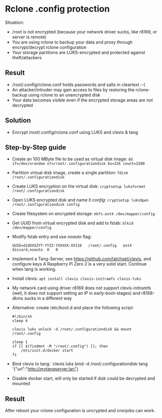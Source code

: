 # Rclone .config protection

Situation:
* /root is not encrypted (because your network driver sucks, like r8169, or server is remote)
* You are using rclone to backup your data and proxy through encrypt/decrypt rclone configuration
* Your storage partitions are LUKS-encrypted and protected against theft/attackers

## Result
* /root/.config/rclone.conf holds passwords and salts in cleartext :-(
* An attacker/intruder may gain access to files by restoring the rclone-backup using rclone to an unencrypted disk
* Your data becomes visible even if the encrypted storage areas are not decrypted

## Solution
* Encrypt /root/.config/rclone.conf using LUKS and clevis & tang

## Step-by-Step guide
- Create an 100 MByte file to be used as virtual disk image:
  `dd if=/dev/urandom of=/root/.configurationdisk bs=32k count=3200`
- Partition virtual disk image, create a single partition:
  `fdisk  /root/.configurationdisk`
- Create LUKS encryption on the virtual disk:
  `cryptsetup luksFormat /root/.configurationdisk`
- Open LUKS encrypted disk and name it *config*:
  `cryptsetup luksOpen /root/.configurationdisk config`
- Create filesystem on encrypted storage:
  `mkfs.ext4 /dev/mapper/config`
- Get UUID from virtual encrypted disk and add to fstab:
  `blkid /dev/mapper/config`
- Modify fstab entry and use *noauto* flag:
  
  ```UUID=d2dXXXZYY-YYZZ-YXXXXX-XX116	/root/.config	ext4	discard,noauto	0	0```
- Implement a Tang-Server, see https://github.com/latchset/clevis, and configure keys
  A Raspberry Pi Zero 2 is a very solid start. Continue when tang is working.
- Install clevis: `apt install clevis clevis-initramfs clevis-luks`
- My network card using driver r8169 does not support clevis-initramfs (well, it does not support setting an IP in early-boot-stages) and r8168-dkms sucks in a different way
- Alternative: create /etc/boot.d and place the following script:

  ````
  #!/bin/sh
  sleep 4
  
  clevis luks unlock -d /root/.configurationdisk && mount /root/.config
  
  sleep 1
  if [[ $(findmnt -M "/root/.config") ]]; then
      /etc/init.d/docker start
  fi
  ````
- Bind clevis to tang: `clevis luks bind -d /root/.configurationdisk tang '{"url":"http://mytangserver.lan"}
- Disable docker start, will only be started if disk could be decrypted and mounted

## Result
After reboot your rclone configuration is uncrypted and cronjobs can work. 

